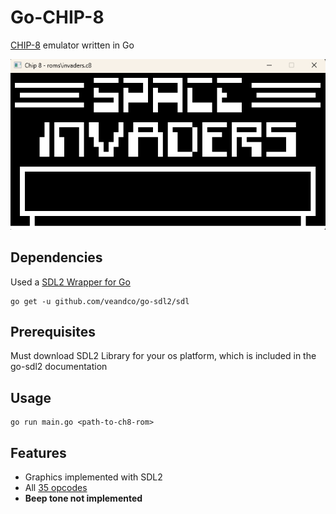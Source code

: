
# Go-CHIP-8

[CHIP-8](https://en.wikipedia.org/wiki/CHIP-8) emulator written in Go

![chip8](chip8.png)

## Dependencies

Used a [SDL2 Wrapper for Go](https://github.com/veandco/go-sdl2)

```
go get -u github.com/veandco/go-sdl2/sdl
```

## Prerequisites

Must download SDL2 Library for your os platform, which is included in the go-sdl2 documentation

## Usage

```
go run main.go <path-to-ch8-rom>
```
## Features
- Graphics implemented with SDL2
- All [35 opcodes](https://en.wikipedia.org/wiki/CHIP-8#Opcode_table)
- **Beep tone not implemented**
